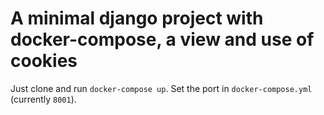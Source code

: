 # A minimal django project with docker-compose, a view and use of cookies
Just clone and run `docker-compose up`. Set the port in `docker-compose.yml` (currently `8001`).

